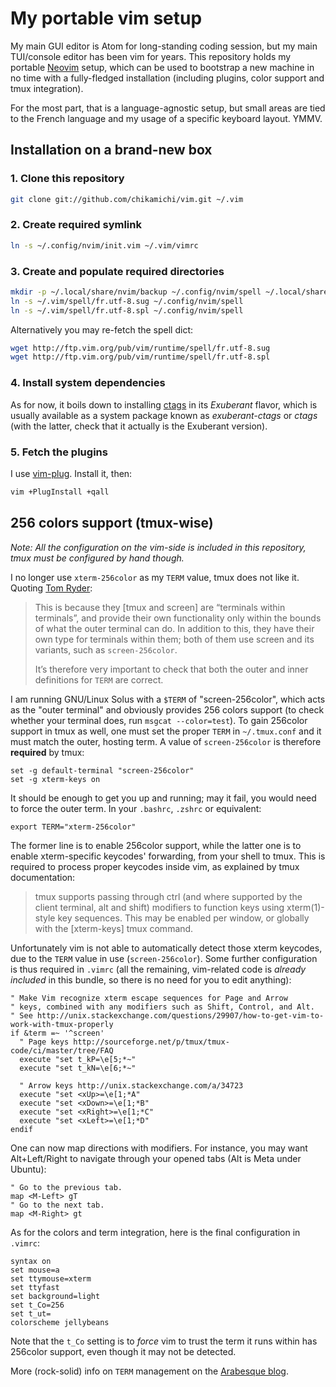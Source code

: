 My portable vim setup
=====================

My main GUI editor is Atom for long-standing coding session, but my main TUI/console editor has been vim for years. This repository holds my portable [Neovim](https://neovim.io/) setup, which can be used to bootstrap a new machine in no time with a fully-fledged installation (including plugins, color support and tmux integration).

For the most part, that is a language-agnostic setup, but small areas are tied to the French language and my usage of a specific keyboard layout. YMMV.

Installation on a brand-new box
-------------------------------

### 1. Clone this repository

``` bash
git clone git://github.com/chikamichi/vim.git ~/.vim
```

### 2. Create required symlink

``` bash
ln -s ~/.config/nvim/init.vim ~/.vim/vimrc
```

### 3. Create and populate required directories

``` bash
mkdir -p ~/.local/share/nvim/backup ~/.config/nvim/spell ~/.local/share/nvim/site/autoload/ ~/.local/share/nvim/plugged
ln -s ~/.vim/spell/fr.utf-8.sug ~/.config/nvim/spell
ln -s ~/.vim/spell/fr.utf-8.spl ~/.config/nvim/spell
```

Alternatively you may re-fetch the spell dict:

```bash
wget http://ftp.vim.org/pub/vim/runtime/spell/fr.utf-8.sug
wget http://ftp.vim.org/pub/vim/runtime/spell/fr.utf-8.spl
```

### 4. Install system dependencies

As for now, it boils down to installing [ctags](http://ctags.sourceforge.net/) in its *Exuberant* flavor, which is usually available as a system package known as *exuberant-ctags* or *ctags* (with the latter, check that it actually is the Exuberant version).

### 5. Fetch the plugins

I use [vim-plug](https://github.com/junegunn/vim-plug). Install it, then:

``` bash
vim +PlugInstall +qall
```

256 colors support (tmux-wise)
------------------------------

*Note: All the configuration on the vim-side is included in this repository, tmux must be configured by hand though.*

I no longer use `xterm-256color` as my `TERM` value, tmux does not like it. Quoting [Tom Ryder](http://blog.sanctum.geek.nz/term-strings/):

> This is because they [tmux and screen] are “terminals within terminals”, and provide their own functionality only within the bounds of what the outer terminal can do. In addition to this, they have their own type for terminals within them; both of them use screen and its variants, such as `screen-256color`.
> 
> It’s therefore very important to check that both the outer and inner definitions for `TERM` are correct.

I am running GNU/Linux Solus with a `$TERM` of "screen-256color", which acts as the "outer terminal" and obviously provides 256 colors support (to check whether your terminal does, run `msgcat --color=test`). To gain 256color support in tmux as well, one must set the proper `TERM` in `~/.tmux.conf` and it must match the outer, hosting term. A value of `screen-256color` is therefore **required** by tmux:

``` tmux
set -g default-terminal "screen-256color"
set -g xterm-keys on
```

It should be enough to get you up and running; may it fail, you would need to force the outer term. In your `.bashrc`, `.zshrc` or equivalent:

``` shell
export TERM="xterm-256color"
```

The former line is to enable 256color support, while the latter one is to enable xterm-specific keycodes' forwarding, from your shell to tmux. This is required to process proper keycodes inside vim, as explained by tmux documentation:

> tmux supports passing through ctrl (and where supported by the client terminal, alt and shift) modifiers to function keys using xterm(1)-style key sequences. This may be enabled per window, or globally with the [xterm-keys] tmux command.

Unfortunately vim is not able to automatically detect those xterm keycodes, due to the `TERM` value in use (`screen-256color`). Some further configuration is thus required in `.vimrc` (all the remaining, vim-related code is *already included* in this bundle, so there is no need for you to edit anything):

``` viml
" Make Vim recognize xterm escape sequences for Page and Arrow
" keys, combined with any modifiers such as Shift, Control, and Alt.
" See http://unix.stackexchange.com/questions/29907/how-to-get-vim-to-work-with-tmux-properly
if &term =~ '^screen'
  " Page keys http://sourceforge.net/p/tmux/tmux-code/ci/master/tree/FAQ
  execute "set t_kP=\e[5;*~"
  execute "set t_kN=\e[6;*~"

  " Arrow keys http://unix.stackexchange.com/a/34723
  execute "set <xUp>=\e[1;*A"
  execute "set <xDown>=\e[1;*B"
  execute "set <xRight>=\e[1;*C"
  execute "set <xLeft>=\e[1;*D"
endif
```

One can now map directions with modifiers. For instance, you may want Alt+Left/Right to navigate through your opened tabs (Alt is Meta under Ubuntu):

``` viml
" Go to the previous tab.
map <M-Left> gT
" Go to the next tab.
map <M-Right> gt
```

As for the colors and term integration, here is the final configuration in `.vimrc`:

``` viml
syntax on
set mouse=a
set ttymouse=xterm
set ttyfast
set background=light
set t_Co=256
set t_ut=
colorscheme jellybeans
```

Note that the `t_Co` setting is to *force* vim to trust the term it runs within has 256color support, even though it may not be detected.

More (rock-solid) info on `TERM` management on the [Arabesque blog](http://blog.sanctum.geek.nz/term-strings/).

